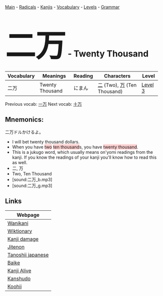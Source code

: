 <style> bigfont {font-size: 100px}</style>
[Main](../README.md) -
[Radicals](../radicals.md) -
[Kanjis](../kanjis.md) -
[Vocabulary](../vocabulary.md) -
[Levels](../levels.md) -
[Grammar](../grammar.md)
# <bigfont> 二万</bigfont> - Twenty Thousand 

| Vocabulary | Meanings | Reading | Characters | Level |
| --- | --- | --- | --- | --- |
| 二万 | Twenty Thousand | にまん |  [二](../kanjis/二.md) (Two), [万](../kanjis/万.md) (Ten Thousand) | [Level 3](../levels/wk_level3.md) |

Previous vocab: [一万](一万.md) Next vocab: [十万](十万.md) 

## Mnemonics:
二万ドルかけるよ。
* I will bet twenty thousand dollars.
* When you have <span style="background-color:#ffcccb"> two</span> <span style="background-color:#ffcccb"> ten thousand</span>s, you have <span style="background-color:#ffcccb"> twenty thousand</span>.
* This is a jukugo word, which usually means on'yomi readings from the kanji. If you know the readings of your kanji you'll know how to read this as well.
* 二, 万
* Two, Ten Thousand
* [sound:二万_b.mp3]
* [sound:二万_g.mp3]


## Links 

| Webpage |
| --- |
| [Wanikani          ](https://www.wanikani.com/kanji/二万) |
| [Wiktionary        ](https://en.wiktionary.org/wiki/二万) |
| [Kanji damage      ](http://www.kanjidamage.com/kanji/search?utf8=✓&q=二万) |
| [Jitenon           ](https://jitenon.com/kanji/二万) |
| [Tanoshii japanese ](https://www.tanoshiijapanese.com/dictionary/kanji.cfm?k=二万) |
| [Baike             ](https://baike.baidu.com/item/二万) |
| [Kanji Alive       ](https://app.kanjialive.com/二万) |
| [Kanshudo          ](https://www.kanshudo.com/searchmn?q=二万) |
| [Koohii            ](https://kanji.koohii.com/study/kanji/二万) |
